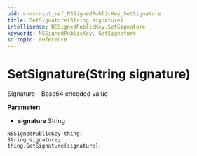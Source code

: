 ```yaml
---
uid: crmscript_ref_NSSignedPublicKey_SetSignature
title: SetSignature(String signature)
intellisense: NSSignedPublicKey.SetSignature
keywords: NSSignedPublicKey, GetSignature
so.topic: reference
---
```


# SetSignature(String signature)

Signature - Base64 encoded value

**Parameter:** 
 - **signature** String

```crmscript
NSSignedPublicKey thing;
String signature;
thing.SetSignature(signature);
```

